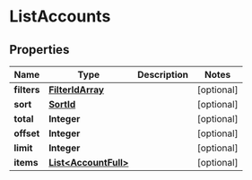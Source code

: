 
# ListAccounts

## Properties
Name | Type | Description | Notes
------------ | ------------- | ------------- | -------------
**filters** | [**FilterIdArray**](FilterIdArray.md) |  |  [optional]
**sort** | [**SortId**](SortId.md) |  |  [optional]
**total** | **Integer** |  |  [optional]
**offset** | **Integer** |  |  [optional]
**limit** | **Integer** |  |  [optional]
**items** | [**List&lt;AccountFull&gt;**](AccountFull.md) |  |  [optional]



